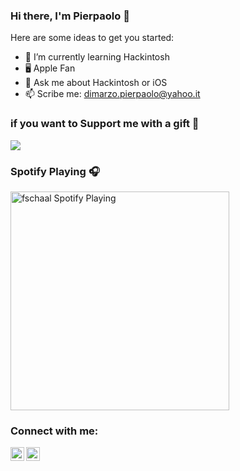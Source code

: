 ### Hi there, I'm Pierpaolo 👋

Here are some ideas to get you started:

- 🌱  I’m currently learning Hackintosh
- 🖥  Apple Fan
- 💬  Ask me about Hackintosh or iOS 
- 📫  Scribe me: dimarzo.pierpaolo@yahoo.it

### if you want to Support me with a gift 🎁

[![](https://img.shields.io/badge/PayPal-pierpaolodimarzo-informational?style=flat&logo=paypal&logoColor=white&color=00B2EE)](https://www.paypal.com/donate?hosted_button_id=ZHME3NL933AQJ)

### Spotify Playing 🎧
[<img src="https://novatorem-five.vercel.app/api/spotify-playing" alt="fschaal Spotify Playing" width="350" />](https://open.spotify.com/user/pierpaolodimarzo)

### Connect with me:

[<img align="left" alt="codeSTACKr | Facebook" width="22px" src="https://cdn.jsdelivr.net/npm/simple-icons@v3/icons/facebook.svg" />][facebook]
[<img align="left" alt="codeSTACKr | Instagram" width="22px" src="https://cdn.jsdelivr.net/npm/simple-icons@v3/icons/instagram.svg" />][instagram]

[facebook]: https://www.facebook.com/pierpaolo.dimarzo/
[instagram]: https://instagram.com/pierpaolodimarzo

